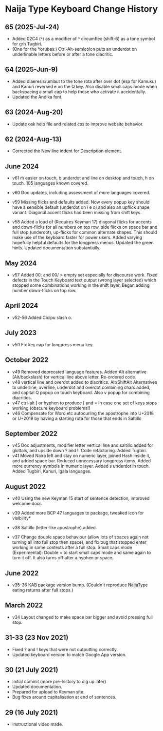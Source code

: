 Naija Type Keyboard Change History
=======================

65 (2025-Jul-24)
--------
* Added 02C4 (˄) as a modifier of ^ circumflex (shift-6) as a tone symbol for grh Tugbiri.
* (One for the Yorubas:) Ctrl-Alt-semicolon puts an underdot on underlinable letters before or after a tone diacritic.

64 (2025-Jun-9)
--------
* Added diaeresis/umlaut to the tone rota after over dot (esp for Kamuku) and Kanuri reversed e on the Q key. Also disable small caps mode when backspacing a small cap to help those who activate it accidentally.
* Updated the Andika font.

63 (2024-Aug-20)
---------
* Update osk help file and related css to improve website behavior.

62 (2024-Aug-13)
---------
* Corrected the New line indent for Description element.

June 2024
---------
* v61 m̃ easier on touch, ḅ underdot and line on desktop and touch, ɦ on touch. 105 languages known covered.

* v60 Doc updates, including assessment of more languages covered.

* v59 Missing flicks and defaults added. Now every popup key should have a sensible default (underdot on i e o) and also an upflick shape variant. Diagonal accent flicks had been missing from shift keys.

* v58 Added a load of (Requires Keyman 17) diagonal flicks for accents and down-flicks for all numbers on top row, side flicks on space bar and full stop (underdot), up-flicks for common alternate shapes. This should make use of the keyboard faster for power users. Added varying hopefully helpful defaults for the longpress menus. Updated the green hints. Updated documentation substantially.

May 2024
--------
* v57 Added 00; and 00/ > empty set especially for discourse work. Fixed defects in the Touch Keyboard text output (wrong layer selected) which stopped some combinations working in the shift layer. Began adding number down-flicks on top row.

April 2024
----------
* v52-56 Added Cicipu slash o.


July 2023
---------
* v50 Fix key cap for longpress menu key.


October 2022
------------
* v49 Removed deprecated language features. Added Alt alternative (Alt/backslash) for vertical line above letter. Re-ordered code.
* v48 vertical line and overdot added to diacritics. Alt/ShiftAlt Alternatives to underline, overline, underdot and overdot combining chars added, and capital Q popup on touch keyboard. Also v popup for combining diacritics.
* v47 ctrl-alt ] or hyphen to produce [ and = in case one set of keys stops working (obscure keyboard problems!)
* v46 Compensate for Word etc autocurling the apostrophe into U+2018 or U+2019 by having a starting rota for those that ends in Saltillo


September 2022
--------------
* v45 Doc adjustments, modifier letter vertical line and saltillo added for glottals, and upside down ? and !. Code refactoring. Added Tugbiri.
* v41 Moved Naira left and stay on numeric layer, joined Hash inside it, and added space bar. Reduced unnecessary longpress items. Added more currency symbols in numeric layer. Added s underdot in touch. Added Tugbiri, Kanuri, Igala languages.

August 2022
-----------
* v40 Using the new Keyman 15 start of sentence detection, improved welcome docs
* v39 Added more BCP 47 languages to package, tweaked icon for visibility*
* v38 Saltillo (letter-like apostrophe) added.

* v37 Change double space behaviour (allow lots of spaces again not turning all into full stop then space), and fix bug that stopped enter working in some contexts after a full stop.
Small caps mode (Experimental): Double = to start small caps mode and same again to turn it off. It also turns off after a hyphen or space.

June 2022
-----------

* v35-36 KAB package version bump. (Couldn't reproduce NaijaType eating returns after full stops.)

March 2022
-----------

* v34 Layout changed to make space bar bigger and avoid pressing full stop.

31-33 (23 Nov 2021)
-----------------

* Fixed ? and ! keys that were not outputting correctly.
* Updated keyboard version to match Google App version.

30 (21 July 2021)
-----------------

* Initial commit (more pre-history to dig up later)
* Updated documentation.
* Prepared for upload to Keyman site.
* Bug fixes around capitalisation at end of sentences.

29 (16 July 2021)
-----------------

* Instructional video made.
